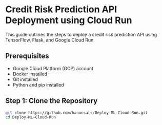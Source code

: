 # Credit Risk Prediction API Deployment using Cloud Run

This guide outlines the steps to deploy a credit risk prediction API using TensorFlow, Flask, and Google Cloud Run.

## Prerequisites

- Google Cloud Platform (GCP) account
- Docker installed
- Git installed
- Python and pip installed

## Step 1: Clone the Repository

```bash
git clone https://github.com/hanunsals/Deploy-ML-Cloud-Run.git
cd Deploy-ML-Cloud-Run

